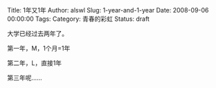 Title: 1年又1年
Author: alswl
Slug: 1-year-and-1-year
Date: 2008-09-06 00:00:00
Tags: 
Category: 青春的彩虹
Status: draft

大学已经过去两年了。

第一年，M，1个月=1年

第二年，L，直接1年

第三年呢......

